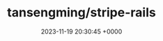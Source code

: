 ---
title: "tansengming/stripe-rails"
link: "https://github.com/tansengming/stripe-rails"
date: "2023-11-19 20:30:45 +0000"
description: "A Rails Engine for integrating with Stripe"
category: "github"
---